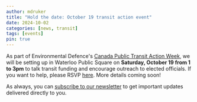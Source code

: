 ```yaml
---
author: mdruker
title: "Hold the date: October 19 transit action event"
date: 2024-10-02
categories: [news, transit]
tags: [events]
pin: true
---
```


As part of Environmental Defence's [Canada Public Transit Action Week](https://environmentaldefence.ca/transit-action-week/), we will be setting up in Waterloo Public Square on **Saturday, October 19 from 1 to 3pm** to talk transit funding and encourage outreach to elected officials. If you want to help, please RSVP [here](https://forms.gle/tKREcD4EaaRcZ4t17). More details coming soon!

As always, you can [subscribe to our newsletter](https://eepurl.com/4Mtkf) to get important updates delivered directly to you.